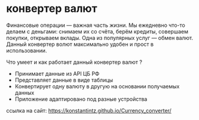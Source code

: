 # конвертер валют
Финансовые операции — важная часть жизни. Мы ежедневно что-то делаем с деньгами: снимаем их со счёта, берём кредиты, совершаем покупки, открываем вклады. Одна из популярных услуг — обмен валют.
Данный конвертер волют максимально удобен и прост в использовании.

Что умеет и как работает данный конвертер валют ?
<ul>
  <li>Принимает данные из API ЦБ РФ</li>
  <li>Представляет данные в виде таблицы</li>
  <li>Конвертирует одну валюту в другую на основании получаемых данных</li>
  <li>Приложение адаптировано под разные устройства</li>
</ul>

ссылка на сайт: https://konstantintz.github.io/Currency_converter/
